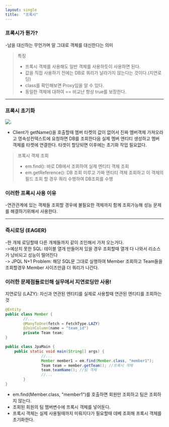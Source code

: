 ```yaml
---
layout: single
title:  "프록시"
---
```


### 프록시가 뭔가?
-남을 대신하는 무언가며 말 그대로 객체를 대신한다는 의미

>특징
 >- 프록시 객체를 사용해도 일반 객체를 사용하듯이 사용하면 된다.
 >- 값을 직접 사용하기 전에는 DB로 쿼리가 날라가지 않는다는 것이다.(지연로딩)
 >- class를 확인해보면  Proxy임을 알 수 있다.
 >- 동일한 객체에 대하여 == 비교난 항상 true를 보장한다.
___
### 프록시 초기화
![.](https://velog.velcdn.com/cloudflare/imcool2551/40509125-dc3d-4e91-9b2d-986c194e252c/%E1%84%89%E1%85%B3%E1%84%8F%E1%85%B3%E1%84%85%E1%85%B5%E1%86%AB%E1%84%89%E1%85%A3%E1%86%BA%202022-04-07%20%E1%84%8B%E1%85%A9%E1%84%92%E1%85%AE%2010.41.50.png)

- Client가 getName()을 호출할때 멤버 타켓의 값이 없어서 진짜 멤버객체 가져오라고 영속성컨텍스트에 요청하면
DB를 조회한다음 실제 멤버 엔티티 생성하고 멤버 객체를 타켓에 연결한다. 타겟이 할당되면 이후에는 초기화 작업 필요없다.

> 프록시 객체 조회
>- em.find(): 바로 DB에서 조회하여 실제 엔티티 객체 조회
>- em.getReference(): DB 조회 미루고 가짜 엔티티 객체 조회하고 이 객체의 필드 조회 할 경우 쿼리 수행하여 DB조회를 수행

### 이러한 프록시 사용 이유
-연관관계에 있는 객체들 조회할 경우에 불필요한 객체까지 함께 조회가능해 성능 문제를 해결하기위해서 사용한다.
___
### 즉시로딩 (EAGER)
-한 개체 로딩할때 다른 개체들까지 같이 조인해서 가져 오는거다.   
->예상치 못한 SQL: 테이블 열개 만들어져 있을 경우 조회할때 열개 다 나와서 리소스가 낭비되고 성능이 떨어진다  
-> JPQL N+1 Problem: 해당 SQL문 그대로 실행하여 Member 조회하고 Team들을 조회할경우 Member 사이즈만큼 더 쿼리가 나간다.

### __이러한 문제점들로인해 실무에서 지연로딩만 사용!__

지연로딩 (LAZY): 자신과 연관된 엔티티를 실제로 사용할때 연관된 엔티티를 조회하는 것
```java
@Entity
public class Member {
		//...
		@ManyToOne(fetch = FetchType.LAZY)
		@JoinColumn(name = "team_id")
		private Team team;
}

public class JpaMain {
    public static void main(String[] args) {
				//...
				Member member1 = em.find(Member.class, "member1");
				Team team = member.getTeam(); //프록시 객체
				team.teamName(); //팀 객체
				//...
		}
}
```
- em.find(Member.class, "member1")를 호출하면 회원만 조회하고 팀은 조회하지 않는다.  
- 조회된 회원의 팀 멤버변수에 프록시 객체를 넣어둔다.  
- 프록시 객체는 실제 사용될때까지 미뤄지다가 필요할때
데베 조회해 프록시 객체를 초기화한다. 